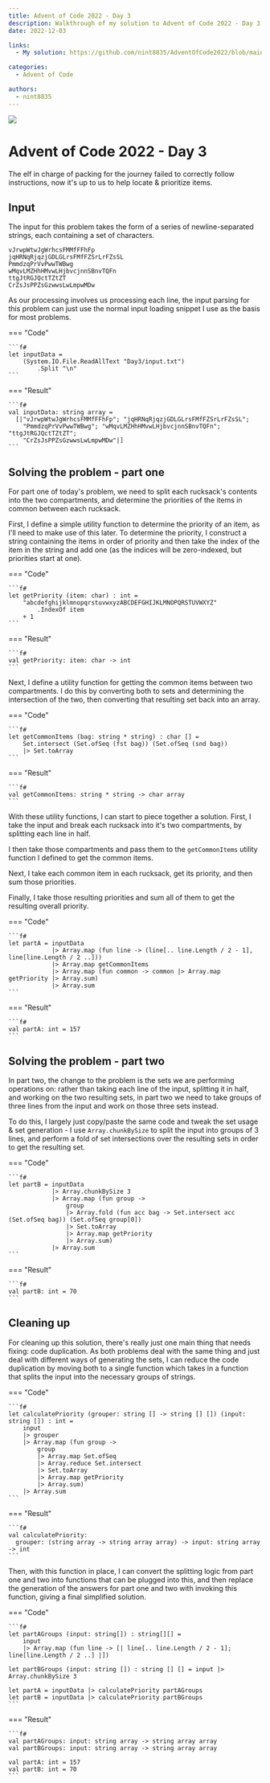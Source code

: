 ```yaml
---
title: Advent of Code 2022 - Day 3
description: Walkthrough of my solution to Advent of Code 2022 - Day 3's problem
date: 2022-12-03

links:
  - My solution: https://github.com/nint8835/AdventOfCode2022/blob/main/Day3/Day3.fsx

categories:
  - Advent of Code

authors:
  - nint8835
---
```


![](./assets/day-3.png)

# Advent of Code 2022 - Day 3

The elf in charge of packing for the journey failed to correctly follow instructions, now it's up to us to help locate & prioritize items.

<!-- more -->

## Input

The input for this problem takes the form of a series of newline-separated strings, each containing a set of characters.

```
vJrwpWtwJgWrhcsFMMfFFhFp
jqHRNqRjqzjGDLGLrsFMfFZSrLrFZsSL
PmmdzqPrVvPwwTWBwg
wMqvLMZHhHMvwLHjbvcjnnSBnvTQFn
ttgJtRGJQctTZtZT
CrZsJsPPZsGzwwsLwLmpwMDw
```

As our processing involves us processing each line, the input parsing for this problem can just use the normal input loading snippet I use as the basis for most problems.

=== "Code"

    ```f#
    let inputData =
        (System.IO.File.ReadAllText "Day3/input.txt")
            .Split "\n"
    ```

=== "Result"

    ```f#
    val inputData: string array =
      [|"vJrwpWtwJgWrhcsFMMfFFhFp"; "jqHRNqRjqzjGDLGLrsFMfFZSrLrFZsSL";
        "PmmdzqPrVvPwwTWBwg"; "wMqvLMZHhHMvwLHjbvcjnnSBnvTQFn"; "ttgJtRGJQctTZtZT";
        "CrZsJsPPZsGzwwsLwLmpwMDw"|]
    ```

## Solving the problem - part one

For part one of today's problem, we need to split each rucksack's contents into the two compartments, and determine the priorities of the items in common between each rucksack.

First, I define a simple utility function to determine the priority of an item, as I'll need to make use of this later. To determine the priority, I construct a string containing the items in order of priority and then take the index of the item in the string and add one (as the indices will be zero-indexed, but priorities start at one).

=== "Code"

    ```f#
    let getPriority (item: char) : int =
        "abcdefghijklmnopqrstuvwxyzABCDEFGHIJKLMNOPQRSTUVWXYZ"
            .IndexOf item
        + 1
    ```

=== "Result"

    ```f#
    val getPriority: item: char -> int
    ```

Next, I define a utility function for getting the common items between two compartments. I do this by converting both to sets and determining the intersection of the two, then converting that resulting set back into an array.

=== "Code"
    
    ```f#
    let getCommonItems (bag: string * string) : char [] =
        Set.intersect (Set.ofSeq (fst bag)) (Set.ofSeq (snd bag))
        |> Set.toArray
    ```

=== "Result"
    
    ```f#
    val getCommonItems: string * string -> char array
    ```


With these utility functions, I can start to piece together a solution. First, I take the input and break each rucksack into it's two compartments, by splitting each line in half.

I then take those compartments and pass them to the `getCommonItems` utility function I defined to get the common items.

Next, I take each common item in each rucksack, get its priority, and then sum those priorities.

Finally, I take those resulting priorities and sum all of them to get the resulting overall priority.

=== "Code"

    ```f#
    let partA = inputData
                |> Array.map (fun line -> (line[.. line.Length / 2 - 1], line[line.Length / 2 ..]))
                |> Array.map getCommonItems
                |> Array.map (fun common -> common |> Array.map getPriority |> Array.sum)
                |> Array.sum
    ```

=== "Result"

    ```f#
    val partA: int = 157
    ```

## Solving the problem - part two

In part two, the change to the problem is the sets we are performing operations on: rather than taking each line of the input, splitting it in half, and working on the two resulting sets, in part two we need to take groups of three lines from the input and work on those three sets instead.

To do this, I largely just copy/paste the same code and tweak the set usage & set generation - I use `Array.chunkBySize` to split the input into groups of 3 lines, and perform a fold of set intersections over the resulting sets in order to get the resulting set.

=== "Code"
    
    ```f#
    let partB = inputData
                |> Array.chunkBySize 3
                |> Array.map (fun group ->
                    group
                    |> Array.fold (fun acc bag -> Set.intersect acc (Set.ofSeq bag)) (Set.ofSeq group[0])
                    |> Set.toArray
                    |> Array.map getPriority
                    |> Array.sum)
                |> Array.sum
    ```

=== "Result"
    
    ```f#
    val partB: int = 70
    ```

## Cleaning up

For cleaning up this solution, there's really just one main thing that needs fixing: code duplication. As both problems deal with the same thing and just deal with different ways of generating the sets, I can reduce the code duplication by moving both to a single function which takes in a function that splits the input into the necessary groups of strings.

=== "Code"
    
    ```f#
    let calculatePriority (grouper: string [] -> string [] []) (input: string []) : int =
        input
        |> grouper
        |> Array.map (fun group ->
            group
            |> Array.map Set.ofSeq
            |> Array.reduce Set.intersect
            |> Set.toArray
            |> Array.map getPriority
            |> Array.sum)
        |> Array.sum
    ```

=== "Result"
    
    ```f#
    val calculatePriority:
      grouper: (string array -> string array array) -> input: string array -> int
    ```

Then, with this function in place, I can convert the splitting logic from part one and two into functions that can be plugged into this, and then replace the generation of the answers for part one and two with invoking this function, giving a final simplified solution.

=== "Code"
    
    ```f#
    let partAGroups (input: string[]) : string[][] =
        input
        |> Array.map (fun line -> [| line[.. line.Length / 2 - 1]; line[line.Length / 2 ..] |])
    
    let partBGroups (input: string []) : string [] [] = input |> Array.chunkBySize 3

    let partA = inputData |> calculatePriority partAGroups
    let partB = inputData |> calculatePriority partBGroups
    ```

=== "Result"
    
    ```f#
    val partAGroups: input: string array -> string array array
    val partBGroups: input: string array -> string array array

    val partA: int = 157
    val partB: int = 70
    ```
